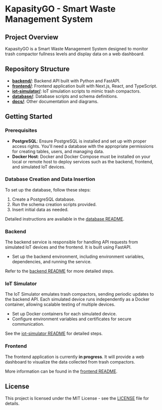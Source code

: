 # KapasityGO - Smart Waste Management System

## Project Overview

KapasityGO is a Smart Waste Management System designed to monitor trash compactor fullness levels and display data on a web dashboard.

## Repository Structure

- [**backend/**](/backend/README.md): Backend API built with Python and FastAPI.
- [**frontend/**](/frontend/README.md): Frontend application built with Next.js, React, and TypeScript.
- [**iot-simulator/**](/iot-simulator/README.md): IoT simulation scripts to mimic trash compactors.
- [**database/**](/database/README.md): Database scripts and schema definitions.
- [**docs/**](/docs/README.md): Other documentation and diagrams.

## Getting Started

### Prerequisites
- **PostgreSQL**: Ensure PostgreSQL is installed and set up with proper access rights. You'll need a database with the appropriate permissions for creating tables, users, and managing data.
- **Docker Host**: Docker and Docker Compose must be installed on your local or remote host to deploy services such as the backend, frontend, and simulated IoT devices.

### Database Creation and Data Insertion
To set up the database, follow these steps:
1. Create a PostgreSQL database.
2. Run the schema creation scripts provided.
3. Insert initial data as needed.

Detailed instructions are available in the [database README](/database/README.md).

### Backend
The backend service is responsible for handling API requests from simulated IoT devices and the frontend. It is built using FastAPI.
- Set up the backend environment, including environment variables, dependencies, and running the service.

Refer to the [backend README](/backend/README.md) for more detailed steps.

### IoT Simulator
The IoT Simulator emulates trash compactors, sending periodic updates to the backend API. Each simulated device runs independently as a Docker container, allowing scalable testing of multiple devices.
- Set up Docker containers for each simulated device.
- Configure environment variables and certificates for secure communication.

See the [iot-simulator README](/iot-simulator/README.md) for detailed steps.

### Frontend
The frontend application is currently **in progress**. It will provide a web dashboard to visualize the data collected from trash compactors.

More information can be found in the [frontend README](/frontend/README.md).

## License

This project is licensed under the MIT License - see the [LICENSE](LICENSE) file for details.

